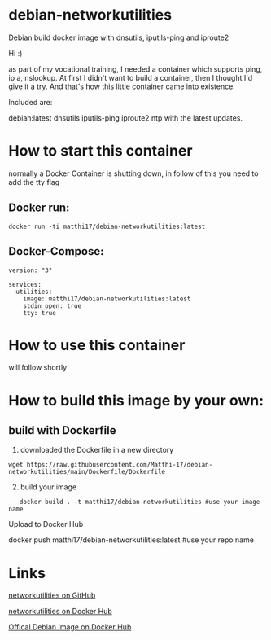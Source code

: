 # debian-networkutilities
Debian build docker image with dnsutils, iputils-ping and iproute2

Hi :)

as part of my vocational training, I needed a container which supports ping, ip a, nslookup. At first I didn't want to build a container, then I thought I'd give it a try. And that's how this little container came into existence.

Included are:

debian:latest
dnsutils
iputils-ping
iproute2
ntp
with the latest updates. 

# How to start this container

normally a Docker Container is shutting down, in follow of this you need to add the tty flag

## Docker run:

```
docker run -ti matthi17/debian-networkutilities:latest

```

## Docker-Compose:

```
version: "3"

services:
  utilities:
    image: matthi17/debian-networkutilities:latest
    stdin_open: true 
    tty: true        

```

# How to use this container

will follow shortly

# How to build this image by your own:

## build with Dockerfile


1. downloaded the Dockerfile in a new directory

```
wget https://raw.githubusercontent.com/Matthi-17/debian-networkutilities/main/Dockerfile/Dockerfile

```

2. build your image

```
   docker build . -t matthi17/debian-networkutilities #use your image name

```

Upload to Docker Hub

docker push matthi17/debian-networkutilities:latest #use your repo name

# Links

[networkutilities on GitHub](https://github.com/Matthi-17/debian-networkutilities "Project on GitHub")

[networkutilities on Docker Hub](https://hub.docker.com/r/matthi17/debian-networkutilities "Project on Docker Hub")

[Offical Debian Image on Docker Hub](https://hub.docker.com/_/debian "Debian on Docker Hub")

